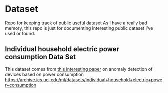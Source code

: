 # Dataset
Repo for keeping track of public useful dataset 
As I have a really bad memory, this repo is just for documenting interesting public dataset I've used or found.

## Individual household electric power consumption Data Set
This dataset comes from [this interesting paper](https://www.frontiersin.org/articles/10.3389/fenrg.2021.779587/full) on anomaly detection of devices based on power consumption
https://archive.ics.uci.edu/ml/datasets/individual+household+electric+power+consumption
